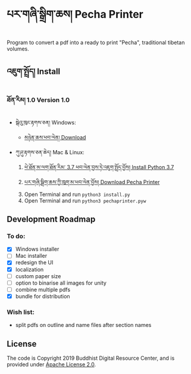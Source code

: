 # པར་གཞི་སྒྲིག་ཆས། Pecha Printer
Program to convert a pdf into a ready to print "Pecha", traditional tibetan volumes.

## འཇུག་སྤྲོད། Install
### ཐོན་རིམ། 1.0  Version 1.0

* སྒེའུ་ཁུང་རྟགས་ཅན། Windows:
    - [མཉེན་ཆས་ཕབ་ལེན། Download](https://github.com/buda-base/pecha-printer/releases/download/v0.1/PechaPrinter_1.0.exe)
* ཀུ་ཤུ་རྟགས་ཅན་ཆེད། Mac & Linux:
    1. [ཕེ་ཐོན་མ་ལག་ཐོན་རིམ་ 3.7 ཕབ་ལེན་བྱས་ཏེ་འཇུག་སྤྲོད་བྱོས། Install Python 3.7](https://www.saintlad.com/install-python-3-on-mac/)
    2. [པར་གཞི་སྒྲིག་ཆས་ཀྱི་ཁུག་མ་ཕབ་ལེན་བྱོས། Download Pecha Printer](https://github.com/buda-base/pecha-printer/archive/master.zip)
    3. Open Terminal and run `python3 install.py`
    4. Open Terminal and run `python3 pechaprinter.pyw`
  
## Development Roadmap
### To do:
- [x] Windows installer
- [ ] Mac installer
- [x] redesign the UI
- [x] localization
- [ ] custom paper size
- [ ] option to binarise all images for unity
- [ ] combine multiple pdfs
- [x] bundle for distribution

### Wish list:
- split pdfs on outline and name files after section names

## License

The code is Copyright 2019 Buddhist Digital Resource Center, and is provided under [Apache License 2.0](LICENSE).
